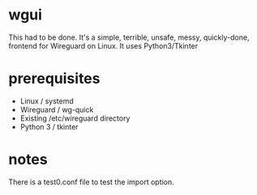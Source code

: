 # wgui
This had to be done.  It's a simple, terrible, unsafe, messy, quickly-done, frontend for Wireguard on Linux.  It uses Python3/Tkinter

# prerequisites
- Linux / systemd
- Wireguard / wg-quick
- Existing /etc/wireguard directory
- Python 3 / tkinter

# notes
There is a test0.conf file to test the import option.
